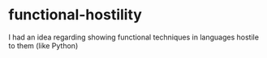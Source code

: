 # functional-hostility
I had an idea regarding showing functional techniques in languages hostile to them (like Python)
